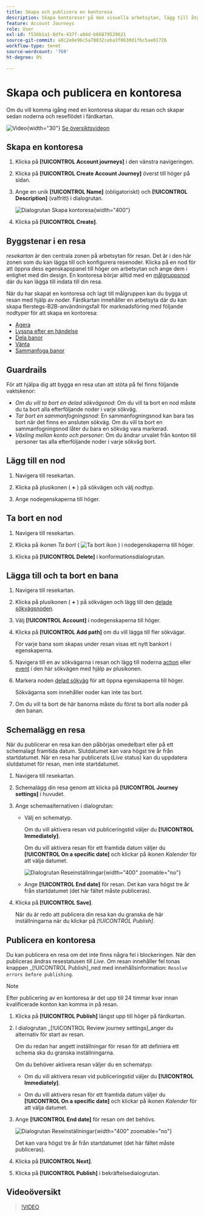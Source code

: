 ```yaml
---
title: Skapa och publicera en kontoresa
description: Skapa kontoresor på den visuella arbetsytan, lägg till åtgärder och händelsnoder, konfigurera schemaläggning och publicera för live-orkestrering i Journey Optimizer B2B edition.
feature: Account Journeys
role: User
exl-id: f536b1a1-8dfe-437f-a84d-b66879529621
source-git-commit: a8c2e8e96c5a70032ceba3f0630d1f6c5ae01726
workflow-type: tm+mt
source-wordcount: '769'
ht-degree: 0%

---
```


# Skapa och publicera en kontoresa

Om du vill komma igång med en kontoresa skapar du resan och skapar sedan noderna och reseflödet i färdkartan.

![Video](../../assets/do-not-localize/icon-video.svg){width="30"} [Se översiktsvideon](#overview-video)

## Skapa en kontoresa

1. Klicka på **[!UICONTROL Account journeys]** i den vänstra navigeringen.

1. Klicka på **[!UICONTROL Create Account Journey]** överst till höger på sidan.

1. Ange en unik **[!UICONTROL Name]** (obligatoriskt) och **[!UICONTROL Description]** (valfritt) i dialogrutan.

   ![Dialogrutan Skapa kontoresa](./assets/account-journey-create-dialog.png){width="400"}

1. Klicka på **[!UICONTROL Create]**.

## Byggstenar i en resa

_resekartan_ är den centrala zonen på arbetsytan för resan. Det är i den här zonen som du kan lägga till och konfigurera resenoder. Klicka på en nod för att öppna dess egenskapspanel till höger om arbetsytan och ange dem i enlighet med din design. En kontoresa börjar alltid med en [målgruppsnod](./account-audience-nodes.md) där du kan lägga till indata till din resa.

När du har skapat en kontoresa och lagt till målgruppen kan du bygga ut resan med hjälp av noder. Färdkartan innehåller en arbetsyta där du kan skapa flerstegs-B2B-användningsfall för marknadsföring med följande nodtyper för att skapa en kontoresa:

* [Agera](./action-nodes.md)
* [Lyssna efter en händelse](./listen-for-event-nodes.md)
* [Dela banor](./split-merge-paths-nodes.md)
* [Vänta](./wait-nodes.md)
* [Sammanfoga banor](./split-merge-paths-nodes.md)

## Guardrails

För att hjälpa dig att bygga en resa utan att stöta på fel finns följande vaktskenor:

* _Om du vill ta bort en delad sökvägsnod_: Om du vill ta bort en nod måste du ta bort alla efterföljande noder i varje sökväg.
* _Tar bort en sammanfogningsnod_: En sammanfogningsnod kan bara tas bort när det finns en ansluten sökväg. Om du vill ta bort en sammanfogningsnod låter du bara en sökväg vara markerad.
* _Växling mellan konto och personer_: Om du ändrar urvalet från konton till personer tas alla efterföljande noder i varje sökväg bort.

## Lägg till en nod

1. Navigera till resekartan.

1. Klicka på plusikonen ( **+** ) på sökvägen och välj nodtyp.

1. Ange nodegenskaperna till höger.

## Ta bort en nod

1. Navigera till resekartan.

1. Klicka på ikonen _Ta bort_ ( ![Ta bort ikon](../assets/do-not-localize/icon-delete.svg) ) i nodegenskaperna till höger.

1. Klicka på **[!UICONTROL Delete]** i konformationsdialogrutan.

## Lägga till och ta bort en bana

1. Navigera till resekartan.

1. Klicka på plusikonen ( **+** ) på sökvägen och lägg till den [delade sökvägsnoden](./split-merge-paths-nodes.md#split-paths).

1. Välj **[!UICONTROL Account]** i nodegenskaperna till höger.

1. Klicka på **[!UICONTROL Add path]** om du vill lägga till fler sökvägar.

   För varje bana som skapas under resan visas ett nytt bankort i egenskaperna.

1. Navigera till en av sökvägarna i resan och lägg till noderna [action](./action-nodes.md) eller [event](./listen-for-event-nodes.md) i den här sökvägen med hjälp av plusikonen.

1. Markera noden [delad sökväg](./split-merge-paths-nodes.md) för att öppna egenskaperna till höger.

   Sökvägarna som innehåller noder kan inte tas bort.

1. Om du vill ta bort de här banorna måste du först ta bort alla noder på den banan.

## Schemalägg en resa

När du publicerar en resa kan den påbörjas omedelbart eller på ett schemalagt framtida datum. Slutdatumet kan vara högst tre år från startdatumet. När en resa har publicerats (_Live_ status) kan du uppdatera slutdatumet för resan, men inte startdatumet.

1. Navigera till resekartan.

1. Schemalägg din resa genom att klicka på **[!UICONTROL Journey settings]** i huvudet.

1. Ange schemaalternativen i dialogrutan:

   * Välj en schematyp.

     Om du vill aktivera resan vid publiceringstid väljer du **[!UICONTROL Immediately]**.

     Om du vill aktivera resan för ett framtida datum väljer du **[!UICONTROL On a specific date]** och klickar på ikonen _Kalender_ för att välja datumet.

     ![Dialogrutan Reseinställningar](./assets/account-journey-settings-dialog.png){width="400" zoomable="no"}

   * Ange **[!UICONTROL End date]** för resan. Det kan vara högst tre år från startdatumet (det här fältet måste publiceras).

1. Klicka på **[!UICONTROL Save]**.

   När du är redo att publicera din resa kan du granska de här inställningarna när du klickar på _[!UICONTROL Publish]_.

## Publicera en kontoresa

Du kan publicera en resa om det inte finns några fel i blockeringen. När den publiceras ändras resestatusen till _Live_. Om resan innehåller fel tonas knappen _[!UICONTROL Publish]_ned med innehållsinformation: `Resolve errors before publishing`.

>[!NOTE]
>
>Efter publicering av en kontoresa är det upp till 24 timmar kvar innan kvalificerade konton kan komma in på resan.

1. Klicka på **[!UICONTROL Publish]** längst upp till höger på färdkartan.

1. I dialogrutan _[!UICONTROL Review journey settings]_anger du alternativ för start av resan.

   Om du redan har angett inställningar för resan för att definiera ett schema ska du granska inställningarna.

   Om du behöver aktivera resan väljer du en schematyp:

   * Om du vill aktivera resan vid publiceringstid väljer du **[!UICONTROL Immediately]**.

   * Om du vill aktivera resan för ett framtida datum väljer du **[!UICONTROL On a specific date]** och klickar på ikonen _Kalender_ för att välja datumet.

1. Ange **[!UICONTROL End date]** för resan om det behövs.

   ![Dialogrutan Reseinställningar](./assets/journey-publish-dialog.png){width="400" zoomable="no"}

   Det kan vara högst tre år från startdatumet (det här fältet måste publiceras).

1. Klicka på **[!UICONTROL Next]**.

1. Klicka på **[!UICONTROL Publish]** i bekräftelsedialogrutan.

## Videoöversikt

>[!VIDEO](https://video.tv.adobe.com/v/3443204/?learn=on)
